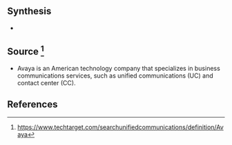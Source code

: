 ## Synthesis
- 
## Source [^1]
- Avaya is an American technology company that specializes in business communications services, such as unified communications (UC) and contact center (CC).
## References

[^1]: https://www.techtarget.com/searchunifiedcommunications/definition/Avaya